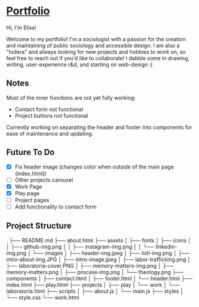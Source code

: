 # [Portfolio](https://elisacarrascolanusse.github.io/Portfolio/)

Hi, I'm Elisa!

Welcome to my portfolio! I'm a sociologist with a passion for the creation and maintaining of public sociology and accessible design. I am also a "todera" and always looking for new projects and hobbies to work on, so feel free to reach out if you'd like to collaborate! I dabble some in drawing, writing, user-experience r&d, and starting on web-design :)

## Notes

Most of the inner functions are not yet fully working:

- Contact form not functional
- Project buttons not functional

Currently working on separating the header and footer into components for ease of maintenance and updating.

## Future To Do

- [x] Fix header image (changes color when outside of the main page (index.html))
- [ ] Other projects carousel
- [x] Work Page
- [x] Play page
- [ ] Project pages
- [ ] Add functionality to contact form

## Project Structure

.
├── README.md
├── about.html
├── assets
│ ├── fonts
│ ├── icons
│ │ ├── github-img.png
│ │ ├── instagram-img.png
│ │ └── linkedin-img.png
│ └── images
│ ├── header-img.jpeg
│ ├── iistl-img.png
│ ├── intro-about-img.JPG
│ ├── intro-image.jpeg
│ ├── labor-trafficking.png
│ ├── laboratoria-cover.PNG
│ ├── memory-matters-img.png
│ ├── memory-matters.png
│ ├── procase-img.png
│ └── theology.png
├── components
│ ├── contact.html
│ ├── footer.html
│ └── header.html
├── index.html
├── play.html
├── projects
│ ├── play
│ └── work
│ └── laboratoria.html
├── scripts
│ ├── about.js
│ └── main.js
├── styles
│ └── style.css
└── work.html

